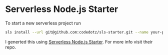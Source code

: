 # Serverless Node.js Starter

To start a new serverless project run

```bash
sls install --url git@github.com:codedotz/sls-starter.git --name your-project-name
```

I generted this using [Serverless Node.js Starter](https://github.com/AnomalyInnovations/serverless-nodejs-starter). For more info visit their repo.

